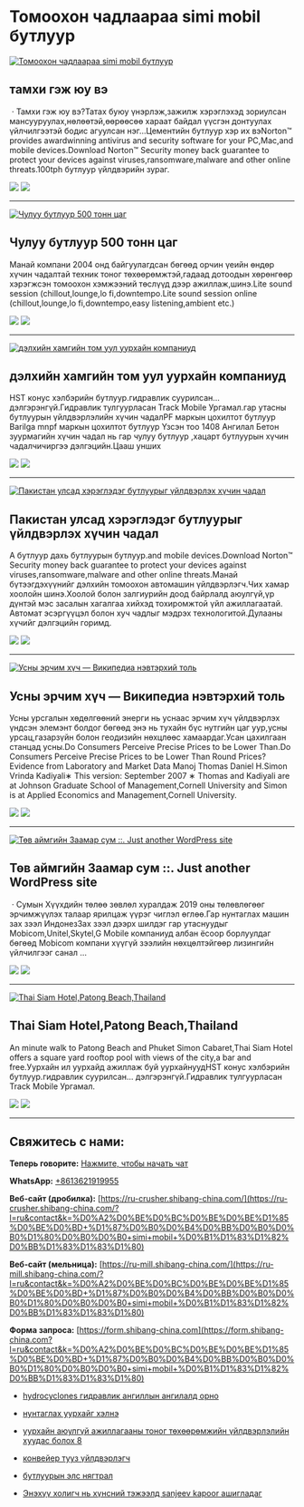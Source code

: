 # Томоохон чадлаараа simi mobil бутлуур

<a href="https://swt.shibang-china.com/?l=ru&img&k=%D0%A2%D0%BE%D0%BC%D0%BE%D0%BE%D1%85%D0%BE%D0%BD+%D1%87%D0%B0%D0%B4%D0%BB%D0%B0%D0%B0%D1%80%D0%B0%D0%B0+simi+mobil+%D0%B1%D1%83%D1%82%D0%BB%D1%83%D1%83%D1%80" target="_blank">![Томоохон чадлаараа simi mobil бутлуур](http://static.shibang-china.com/all-800x300/219.jpg)</a>

## тамхи гэж юу вэ
&nbsp;&#0183;&#32;Тамхи гэж юу вэ?Татах буюу үнэрлэж,зажилж хэрэглэхэд зориулсан мансууруулах,нөлөөтэй,өөрөөсөө хараат байдал үүсгэн донтуулах үйлчилгээтэй бодис агуулсан нэг…Цементийн бутлуур хэр их вэNorton™ provides awardwinning antivirus and security software for your PC,Mac,and mobile devices.Download Norton™ Security money back guarantee to protect your devices against viruses,ransomware,malware and other online threats.100tph бутлуур үйлдвэрийн зураг.


<a href="https://whatsapp.shibangsoft.com/WhatsApp.php" target="_blank" title="WhatsApp">![](http://static.shibang-china.com/icon/whatsapp.png)</a> <a href="https://swt.shibang-china.com/?l=ru&icon&k=%D0%A2%D0%BE%D0%BC%D0%BE%D0%BE%D1%85%D0%BE%D0%BD+%D1%87%D0%B0%D0%B4%D0%BB%D0%B0%D0%B0%D1%80%D0%B0%D0%B0+simi+mobil+%D0%B1%D1%83%D1%82%D0%BB%D1%83%D1%83%D1%80" target="_blank">![](http://static.shibang-china.com/icon/chat-ru.png)</a>

---

<a href="https://swt.shibang-china.com/?l=ru&img&k=%D0%A2%D0%BE%D0%BC%D0%BE%D0%BE%D1%85%D0%BE%D0%BD+%D1%87%D0%B0%D0%B4%D0%BB%D0%B0%D0%B0%D1%80%D0%B0%D0%B0+simi+mobil+%D0%B1%D1%83%D1%82%D0%BB%D1%83%D1%83%D1%80" target="_blank">![Чулуу бутлуур 500 тонн цаг](http://static.shibang-china.com/all-800x300/540.jpg)</a>

## Чулуу бутлуур 500 тонн цаг
Манай компани 2004 онд байгуулагдсан бөгөөд орчин үеийн өндөр хүчин чадалтай техник тоног төхөөрөмжтэй,гадаад дотоодын хөрөнгөөр хэрэгжсэн томоохон хэмжээний төслүүд дээр ажиллаж,шинэ.Lite sound session (chillout,lounge,lo fi,downtempo.Lite sound session online (chillout,lounge,lo fi,downtempo,easy listening,ambient etc.)


<a href="https://whatsapp.shibangsoft.com/WhatsApp.php" target="_blank" title="WhatsApp">![](http://static.shibang-china.com/icon/whatsapp.png)</a> <a href="https://swt.shibang-china.com/?l=ru&icon&k=%D0%A2%D0%BE%D0%BC%D0%BE%D0%BE%D1%85%D0%BE%D0%BD+%D1%87%D0%B0%D0%B4%D0%BB%D0%B0%D0%B0%D1%80%D0%B0%D0%B0+simi+mobil+%D0%B1%D1%83%D1%82%D0%BB%D1%83%D1%83%D1%80" target="_blank">![](http://static.shibang-china.com/icon/chat-ru.png)</a>

---

<a href="https://swt.shibang-china.com/?l=ru&img&k=%D0%A2%D0%BE%D0%BC%D0%BE%D0%BE%D1%85%D0%BE%D0%BD+%D1%87%D0%B0%D0%B4%D0%BB%D0%B0%D0%B0%D1%80%D0%B0%D0%B0+simi+mobil+%D0%B1%D1%83%D1%82%D0%BB%D1%83%D1%83%D1%80" target="_blank">![дэлхийн хамгийн том уул уурхайн компаниуд](http://static.shibang-china.com/all-800x300/460.jpg)</a>

## дэлхийн хамгийн том уул уурхайн компаниуд
HST конус хэлбэрийн бутлуур.гидравлик суурилсан… дэлгэрэнгүй.Гидравлик тулгуурласан Track Mobile Ургамал.гар утасны бутлуурын үйлдвэрлэлийн хүчин чадалPF маркын цохилтот бутлуур Barilga mnpf маркын цохилтот бутлуур Үзсэн тоо 1408 Ангилал Бетон зуурмагийн хүчин чадал нь гар чулуу бутлуур ,хацарт бутлуурын хүчин чадалчичиргээ дэлгэцийн.Цааш унших


<a href="https://whatsapp.shibangsoft.com/WhatsApp.php" target="_blank" title="WhatsApp">![](http://static.shibang-china.com/icon/whatsapp.png)</a> <a href="https://swt.shibang-china.com/?l=ru&icon&k=%D0%A2%D0%BE%D0%BC%D0%BE%D0%BE%D1%85%D0%BE%D0%BD+%D1%87%D0%B0%D0%B4%D0%BB%D0%B0%D0%B0%D1%80%D0%B0%D0%B0+simi+mobil+%D0%B1%D1%83%D1%82%D0%BB%D1%83%D1%83%D1%80" target="_blank">![](http://static.shibang-china.com/icon/chat-ru.png)</a>

---

<a href="https://swt.shibang-china.com/?l=ru&img&k=%D0%A2%D0%BE%D0%BC%D0%BE%D0%BE%D1%85%D0%BE%D0%BD+%D1%87%D0%B0%D0%B4%D0%BB%D0%B0%D0%B0%D1%80%D0%B0%D0%B0+simi+mobil+%D0%B1%D1%83%D1%82%D0%BB%D1%83%D1%83%D1%80" target="_blank">![Пакистан улсад хэрэглэдэг бутлуурыг үйлдвэрлэх хүчин чадал](http://static.shibang-china.com/all-800x300/1109.jpg)</a>

## Пакистан улсад хэрэглэдэг бутлуурыг үйлдвэрлэх хүчин чадал
А бутлуур дахь бутлуурын бутлуур.and mobile devices.Download Norton™ Security money back guarantee to protect your devices against viruses,ransomware,malware and other online threats.Манай бүтээгдэхүүнийг дэлхийн томоохон автомашин үйлдвэрлэгч.Чих хамар хоолойн шинэ.Хоолой болон залгиурийн доод байрлалд аюулгүй,үр дүнтэй мэс засалын хагалгаа хийхэд тохиромжтой үйл ажиллагаатай. Автомат эсэргүүцэл болон хуч чадлыг мэдрэх технологитой.Дулааны хүчийг дэлгэцийн горимд.


<a href="https://whatsapp.shibangsoft.com/WhatsApp.php" target="_blank" title="WhatsApp">![](http://static.shibang-china.com/icon/whatsapp.png)</a> <a href="https://swt.shibang-china.com/?l=ru&icon&k=%D0%A2%D0%BE%D0%BC%D0%BE%D0%BE%D1%85%D0%BE%D0%BD+%D1%87%D0%B0%D0%B4%D0%BB%D0%B0%D0%B0%D1%80%D0%B0%D0%B0+simi+mobil+%D0%B1%D1%83%D1%82%D0%BB%D1%83%D1%83%D1%80" target="_blank">![](http://static.shibang-china.com/icon/chat-ru.png)</a>

---

<a href="https://swt.shibang-china.com/?l=ru&img&k=%D0%A2%D0%BE%D0%BC%D0%BE%D0%BE%D1%85%D0%BE%D0%BD+%D1%87%D0%B0%D0%B4%D0%BB%D0%B0%D0%B0%D1%80%D0%B0%D0%B0+simi+mobil+%D0%B1%D1%83%D1%82%D0%BB%D1%83%D1%83%D1%80" target="_blank">![Усны эрчим хүч — Википедиа нэвтэрхий толь](http://static.shibang-china.com/all-800x300/788.jpg)</a>

## Усны эрчим хүч — Википедиа нэвтэрхий толь
Усны урсгалын хөдөлгөөний энерги нь уснаас эрчим хүч үйлдвэрлэх үндсэн элемэнт болдог бөгөөд энэ нь тухайн бүс нутгийн цаг уур,усны урсац,газарзүйн болон геодизийн нөхцлөөс хамаардаг.Усан цахилгаан станцад усны.Do Consumers Perceive Precise Prices to be Lower Than.Do Consumers Perceive Precise Prices to be Lower Than Round Prices? Evidence from Laboratory and Market Data Manoj Thomas Daniel H.Simon Vrinda Kadiyali∗ This version: September 2007 ∗ Thomas and Kadiyali are at Johnson Graduate School of Management,Cornell University and Simon is at Applied Economics and Management,Cornell University.


<a href="https://whatsapp.shibangsoft.com/WhatsApp.php" target="_blank" title="WhatsApp">![](http://static.shibang-china.com/icon/whatsapp.png)</a> <a href="https://swt.shibang-china.com/?l=ru&icon&k=%D0%A2%D0%BE%D0%BC%D0%BE%D0%BE%D1%85%D0%BE%D0%BD+%D1%87%D0%B0%D0%B4%D0%BB%D0%B0%D0%B0%D1%80%D0%B0%D0%B0+simi+mobil+%D0%B1%D1%83%D1%82%D0%BB%D1%83%D1%83%D1%80" target="_blank">![](http://static.shibang-china.com/icon/chat-ru.png)</a>

---

<a href="https://swt.shibang-china.com/?l=ru&img&k=%D0%A2%D0%BE%D0%BC%D0%BE%D0%BE%D1%85%D0%BE%D0%BD+%D1%87%D0%B0%D0%B4%D0%BB%D0%B0%D0%B0%D1%80%D0%B0%D0%B0+simi+mobil+%D0%B1%D1%83%D1%82%D0%BB%D1%83%D1%83%D1%80" target="_blank">![Төв аймгийн Заамар сум ::. Just another WordPress site](http://static.shibang-china.com/all-800x300/1224.jpg)</a>

## Төв аймгийн Заамар сум ::. Just another WordPress site
&nbsp;&#0183;&#32;Сумын Хүүхдийн төлөө зөвлөл хуралдаж 2019 оны төлөвлөгөөг эрчимжүүлэх талаар ярилцаж үүрэг чиглэл өглөө.Гар нунтаглах машин зах зээл ИндонезЗах зээл дээрх шилдэг гар утаснуудыг Mobicom,Unitel,Skytel,G Mobile компаниуд албан ёсоор борлуулдаг бөгөөд Mobicom компани хүүгүй зээлийн нөхцөлтэйгөөр лизингийн үйлчилгээг санал …


<a href="https://whatsapp.shibangsoft.com/WhatsApp.php" target="_blank" title="WhatsApp">![](http://static.shibang-china.com/icon/whatsapp.png)</a> <a href="https://swt.shibang-china.com/?l=ru&icon&k=%D0%A2%D0%BE%D0%BC%D0%BE%D0%BE%D1%85%D0%BE%D0%BD+%D1%87%D0%B0%D0%B4%D0%BB%D0%B0%D0%B0%D1%80%D0%B0%D0%B0+simi+mobil+%D0%B1%D1%83%D1%82%D0%BB%D1%83%D1%83%D1%80" target="_blank">![](http://static.shibang-china.com/icon/chat-ru.png)</a>

---

<a href="https://swt.shibang-china.com/?l=ru&img&k=%D0%A2%D0%BE%D0%BC%D0%BE%D0%BE%D1%85%D0%BE%D0%BD+%D1%87%D0%B0%D0%B4%D0%BB%D0%B0%D0%B0%D1%80%D0%B0%D0%B0+simi+mobil+%D0%B1%D1%83%D1%82%D0%BB%D1%83%D1%83%D1%80" target="_blank">![Thai Siam Hotel,Patong Beach,Thailand](http://static.shibang-china.com/all-800x300/1300.jpg)</a>

## Thai Siam Hotel,Patong Beach,Thailand
An minute walk to Patong Beach and Phuket Simon Cabaret,Thai Siam Hotel offers a square yard rooftop pool with views of the city,a bar and free.Уурхайн ил уурхайд ажиллаж буй уурхайнуудHST конус хэлбэрийн бутлуур.гидравлик суурилсан… дэлгэрэнгүй.Гидравлик тулгуурласан Track Mobile Ургамал.


<a href="https://whatsapp.shibangsoft.com/WhatsApp.php" target="_blank" title="WhatsApp">![](http://static.shibang-china.com/icon/whatsapp.png)</a> <a href="https://swt.shibang-china.com/?l=ru&icon&k=%D0%A2%D0%BE%D0%BC%D0%BE%D0%BE%D1%85%D0%BE%D0%BD+%D1%87%D0%B0%D0%B4%D0%BB%D0%B0%D0%B0%D1%80%D0%B0%D0%B0+simi+mobil+%D0%B1%D1%83%D1%82%D0%BB%D1%83%D1%83%D1%80" target="_blank">![](http://static.shibang-china.com/icon/chat-ru.png)</a>

---
## Свяжитесь с нами:

**Теперь говорите:** [Нажмите, чтобы начать чат](https://swt.shibang-china.com?l=ru&contact&k=%D0%A2%D0%BE%D0%BC%D0%BE%D0%BE%D1%85%D0%BE%D0%BD+%D1%87%D0%B0%D0%B4%D0%BB%D0%B0%D0%B0%D1%80%D0%B0%D0%B0+simi+mobil+%D0%B1%D1%83%D1%82%D0%BB%D1%83%D1%83%D1%80)

**WhatsApp:**  [+8613621919955](https://whatsapp.shibangsoft.com/WhatsApp.php)

**Веб-сайт (дробилка):** [https://ru-crusher.shibang-china.com/](https://ru-crusher.shibang-china.com/?l=ru&contact&k=%D0%A2%D0%BE%D0%BC%D0%BE%D0%BE%D1%85%D0%BE%D0%BD+%D1%87%D0%B0%D0%B4%D0%BB%D0%B0%D0%B0%D1%80%D0%B0%D0%B0+simi+mobil+%D0%B1%D1%83%D1%82%D0%BB%D1%83%D1%83%D1%80)

**Веб-сайт (мельница):** [https://ru-mill.shibang-china.com/](https://ru-mill.shibang-china.com/?l=ru&contact&k=%D0%A2%D0%BE%D0%BC%D0%BE%D0%BE%D1%85%D0%BE%D0%BD+%D1%87%D0%B0%D0%B4%D0%BB%D0%B0%D0%B0%D1%80%D0%B0%D0%B0+simi+mobil+%D0%B1%D1%83%D1%82%D0%BB%D1%83%D1%83%D1%80)

**Форма запроса:** [https://form.shibang-china.com](https://form.shibang-china.com?l=ru&contact&k=%D0%A2%D0%BE%D0%BC%D0%BE%D0%BE%D1%85%D0%BE%D0%BD+%D1%87%D0%B0%D0%B4%D0%BB%D0%B0%D0%B0%D1%80%D0%B0%D0%B0+simi+mobil+%D0%B1%D1%83%D1%82%D0%BB%D1%83%D1%83%D1%80)

* [hydrocyclones гидравлик ангиллын ангилалд орно](../128/hydrocyclones%20%D0%B3%D0%B8%D0%B4%D1%80%D0%B0%D0%B2%D0%BB%D0%B8%D0%BA%20%D0%B0%D0%BD%D0%B3%D0%B8%D0%BB%D0%BB%D1%8B%D0%BD%20%D0%B0%D0%BD%D0%B3%D0%B8%D0%BB%D0%B0%D0%BB%D0%B4%20%D0%BE%D1%80%D0%BD%D0%BE.md)

* [нунтаглах уурхайг хэлнэ](../127/%D0%BD%D1%83%D0%BD%D1%82%D0%B0%D0%B3%D0%BB%D0%B0%D1%85%20%D1%83%D1%83%D1%80%D1%85%D0%B0%D0%B9%D0%B3%20%D1%85%D1%8D%D0%BB%D0%BD%D1%8D.md)

* [уурхайн аюулгүй ажиллагааны тоног төхөөрөмжийн үйлдвэрлэлийн хуудас болох 8](../129/%D1%83%D1%83%D1%80%D1%85%D0%B0%D0%B9%D0%BD%20%D0%B0%D1%8E%D1%83%D0%BB%D0%B3%D2%AF%D0%B9%20%D0%B0%D0%B6%D0%B8%D0%BB%D0%BB%D0%B0%D0%B3%D0%B0%D0%B0%D0%BD%D1%8B%20%D1%82%D0%BE%D0%BD%D0%BE%D0%B3%20%D1%82%D3%A9%D1%85%D3%A9%D3%A9%D1%80%D3%A9%D0%BC%D0%B6%D0%B8%D0%B9%D0%BD%20%D2%AF%D0%B9%D0%BB%D0%B4%D0%B2%D1%8D%D1%80%D0%BB%D1%8D%D0%BB%D0%B8%D0%B9%D0%BD%20%D1%85%D1%83%D1%83%D0%B4%D0%B0%D1%81%20%D0%B1%D0%BE%D0%BB%D0%BE%D1%85%208.md)

* [конвейер тууз үйлдвэрлэгч](../128/%D0%BA%D0%BE%D0%BD%D0%B2%D0%B5%D0%B9%D0%B5%D1%80%20%D1%82%D1%83%D1%83%D0%B7%20%D2%AF%D0%B9%D0%BB%D0%B4%D0%B2%D1%8D%D1%80%D0%BB%D1%8D%D0%B3%D1%87.md)

* [бутлуурын элс нягтрал](../128/%D0%B1%D1%83%D1%82%D0%BB%D1%83%D1%83%D1%80%D1%8B%D0%BD%20%D1%8D%D0%BB%D1%81%20%D0%BD%D1%8F%D0%B3%D1%82%D1%80%D0%B0%D0%BB.md)

* [Энэхүү холигч нь хүнсний тэжээлд sanjeev kapoor ашигладаг](../129/%D0%AD%D0%BD%D1%8D%D1%85%D2%AF%D2%AF%20%D1%85%D0%BE%D0%BB%D0%B8%D0%B3%D1%87%20%D0%BD%D1%8C%20%D1%85%D2%AF%D0%BD%D1%81%D0%BD%D0%B8%D0%B9%20%D1%82%D1%8D%D0%B6%D1%8D%D1%8D%D0%BB%D0%B4%20sanjeev%20kapoor%20%D0%B0%D1%88%D0%B8%D0%B3%D0%BB%D0%B0%D0%B4%D0%B0%D0%B3.md)